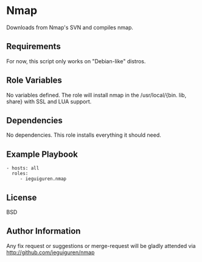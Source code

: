 Nmap     
====

Downloads from Nmap's SVN and compiles nmap.

Requirements
------------

For now, this script only works on "Debian-like" distros.

Role Variables
--------------

No variables defined. The role will install nmap in the /usr/local/{bin. lib, share} with SSL and LUA support.

Dependencies
------------

No dependencies. This role installs everything it should need.

Example Playbook
----------------

    - hosts: all
      roles:
         - ieguiguren.nmap

License
-------

BSD

Author Information
------------------

Any fix request or suggestions or merge-request will be gladly attended via http://github.com/ieguiguren/nmap

